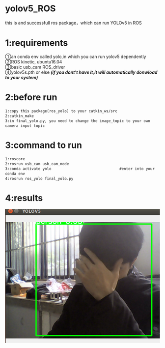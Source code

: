 # yolov5_ROS
this is and successfull ros package，which can run YOLOv5 in ROS 

# 1:requirements
①an conda env called yolo,in which you can run yolov5 dependently  
②ROS kinetic, ubuntu16.04  
③basic usb_cam ROS_driver  
④yolov5s.pth or else ***(if you dont't have it,it will automatically donwload to your system)***

# 2:before run
```
1:copy this package(ros_yolo) to your catkin_ws/src  
2:catkin_make  
3:in final_yolo.py, you need to change the image_topic to your own camera input topic  
```

# 3:command to run
```
1:roscore
2:rosrun usb_cam usb_cam_node  
3:conda activate yolo                               #enter into your conda env
4:rosrun ros_yolo final_yolo.py  
```
# 4:results
![yolo](./readme/yolo.png)


